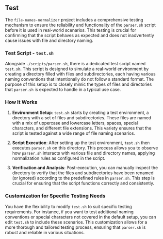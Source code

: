 ## Test

The `file-names-normalizer` project includes a comprehensive testing mechanism to ensure the reliability and functionality of the `parser.sh` script before it is used in real-world scenarios. This testing is crucial for confirming that the script behaves as expected and does not inadvertently cause issues with file and directory naming.

### Test Script - `test.sh`

Alongside `./scripts/parser.sh`, there is a dedicated test script named `test.sh`. This script is designed to simulate a real-world environment by creating a directory filled with files and subdirectories, each having various naming conventions that intentionally do not follow a standard format. The purpose of this setup is to closely mimic the types of files and directories that `parser.sh` is expected to handle in a typical use case.

### How It Works

1. **Environment Setup**: `test.sh` starts by creating a test environment, a directory with a set of files and subdirectories. These files are named with a mix of uppercase and lowercase letters, spaces, special characters, and different file extensions. This variety ensures that the script is tested against a wide range of file naming scenarios.

2. **Script Execution**: After setting up the test environment, `test.sh` then executes `parser.sh` on this directory. This process allows you to observe how `parser.sh` interacts with various file and directory names, applying normalization rules as configured in the script.

3. **Verification and Analysis**: Post-execution, you can manually inspect the directory to verify that the files and subdirectories have been renamed (or ignored) according to the predefined rules in `parser.sh`. This step is crucial for ensuring that the script functions correctly and consistently.

### Customization for Specific Testing Needs

You have the flexibility to modify `test.sh` to suit specific testing requirements. For instance, if you want to test additional naming conventions or special characters not covered in the default setup, you can edit `test.sh` to include these scenarios. This customization allows for a more thorough and tailored testing process, ensuring that `parser.sh` is robust and reliable in various situations.